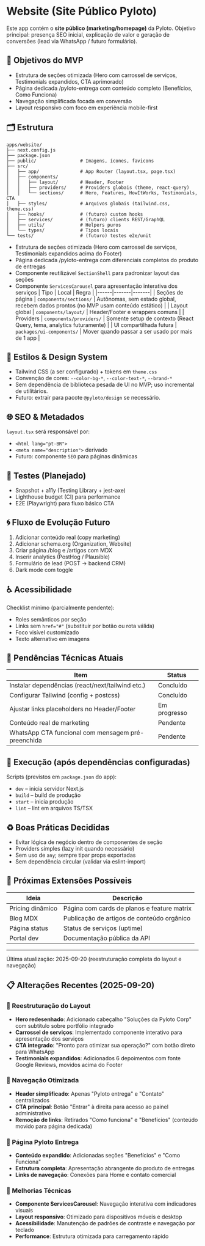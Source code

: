 # Website (Site Público Pyloto)

Este app contém o **site público (marketing/homepage)** da Pyloto. Objetivo principal: presença SEO inicial, explicação de valor e geração de conversões (lead via WhatsApp / futuro formulário).

## 🎯 Objetivos do MVP
- Estrutura de seções otimizada (Hero com carrossel de serviços, Testimonials expandidos, CTA aprimorado)
- Página dedicada /pyloto-entrega com conteúdo completo (Benefícios, Como Funciona)
- Navegação simplificada focada em conversão
- Layout responsivo com foco em experiência mobile-first

## 🗂️ Estrutura
```
apps/website/
├── next.config.js
├── package.json
├── public/                # Imagens, ícones, favicons
├── src/
│   ├── app/               # App Router (layout.tsx, page.tsx)
│   ├── components/
│   │   ├── layout/        # Header, Footer
│   │   ├── providers/     # Providers globais (theme, react-query)
│   │   └── sections/      # Hero, Features, HowItWorks, Testimonials, CTA
│   ├── styles/            # Arquivos globais (tailwind.css, theme.css)
│   ├── hooks/             # (futuro) custom hooks
│   ├── services/          # (futuro) clients REST/GraphQL
│   ├── utils/             # Helpers puros
│   └── types/             # Tipos locais
└── tests/                 # (futuro) testes e2e/unit
```

- Estrutura de seções otimizada (Hero com carrossel de serviços, Testimonials expandidos acima do Footer)
- Página dedicada /pyloto-entrega com diferenciais completos do produto de entregas
- Componente reutilizável `SectionShell` para padronizar layout das seções
- Componente `ServicesCarousel` para apresentação interativa dos serviços
| Tipo | Local | Regra |
|------|-------|-------|
| Seções de página | `components/sections/` | Autônomas, sem estado global, recebem dados prontos (no MVP usam conteúdo estático) |
| Layout global | `components/layout/` | Header/Footer e wrappers comuns |
| Providers | `components/providers/` | Somente setup de contexto (React Query, tema, analytics futuramente) |
| UI compartilhada futura | `packages/ui-components/` | Mover quando passar a ser usado por mais de 1 app |

## 🎨 Estilos & Design System
- Tailwind CSS (a ser configurado) + tokens em `theme.css`
- Convenção de cores: `--color-bg-*`, `--color-text-*`, `--brand-*`
- Sem dependência de biblioteca pesada de UI no MVP; uso incremental de utilitários.
- Futuro: extrair para pacote `@pyloto/design` se necessário.

## 🌐 SEO & Metadados
`layout.tsx` será responsável por:
- `<html lang="pt-BR">`
- `<meta name="description">` derivado
- Futuro: componente `SEO` para páginas dinâmicas

## 🧪 Testes (Planejado)
- Snapshot + a11y (Testing Library + jest-axe)
- Lighthouse budget (CI) para performance
- E2E (Playwright) para fluxo básico CTA

## 🌀 Fluxo de Evolução Futuro
1. Adicionar conteúdo real (copy marketing)
2. Adicionar schema.org (Organization, Website)
3. Criar página /blog e /artigos com MDX
4. Inserir analytics (PostHog / Plausible)
5. Formulário de lead (POST → backend CRM)
6. Dark mode com toggle

## ♿ Acessibilidade
Checklist mínimo (parcialmente pendente):
- Roles semânticos por seção
- Links sem `href="#"` (substituir por botão ou rota válida)
- Foco visível customizado
- Texto alternativo em imagens

## 🔧 Pendências Técnicas Atuais
| Item | Status |
|------|--------|
| Instalar dependências (react/next/tailwind etc.) | Concluído |
| Configurar Tailwind (config + postcss) | Concluído |
| Ajustar links placeholders no Header/Footer | Em progresso |
| Conteúdo real de marketing | Pendente |
| WhatsApp CTA funcional com mensagem pré-preenchida | Pendente |

## 🚀 Execução (após dependências configuradas)
Scripts (previstos em `package.json` do app):
- `dev` – inicia servidor Next.js
- `build` – build de produção
- `start` – inicia produção
- `lint` – lint em arquivos TS/TSX

## ♻️ Boas Práticas Decididas
- Evitar lógica de negócio dentro de componentes de seção
- Providers simples (lazy init quando necessário)
- Sem uso de `any`; sempre tipar props exportadas
- Sem dependência circular (validar via eslint-import)

## 🔮 Próximas Extensões Possíveis
| Ideia | Descrição |
|-------|-----------|
| Pricing dinâmico | Página com cards de planos e feature matrix |
| Blog MDX | Publicação de artigos de conteúdo orgânico |
| Página status | Status de serviços (uptime) |
| Portal dev | Documentação pública da API |

---
Última atualização: 2025-09-20 (reestruturação completa do layout e navegação)

## 📋 Alterações Recentes (2025-09-20)

### 🎨 Reestruturação do Layout
- **Hero redesenhado**: Adicionado cabeçalho "Soluções da Pyloto Corp" com subtítulo sobre portfólio integrado
- **Carrossel de serviços**: Implementado componente interativo para apresentação dos serviços
- **CTA integrado**: "Pronto para otimizar sua operação?" com botão direto para WhatsApp
- **Testimonials expandidos**: Adicionados 6 depoimentos com fonte Google Reviews, movidos acima do Footer

### 🧭 Navegação Otimizada
- **Header simplificado**: Apenas "Pyloto entrega" e "Contato" centralizados
- **CTA principal**: Botão "Entrar" à direita para acesso ao painel administrativo
- **Remoção de links**: Retirados "Como funciona" e "Benefícios" (conteúdo movido para página dedicada)

### 📄 Página Pyloto Entrega
- **Conteúdo expandido**: Adicionadas seções "Benefícios" e "Como Funciona"
- **Estrutura completa**: Apresentação abrangente do produto de entregas
- **Links de navegação**: Conexões para Home e contato comercial

### 🔧 Melhorias Técnicas
- **Componente ServicesCarousel**: Navegação interativa com indicadores visuais
- **Layout responsivo**: Otimizado para dispositivos móveis e desktop
- **Acessibilidade**: Manutenção de padrões de contraste e navegação por teclado
- **Performance**: Estrutura otimizada para carregamento rápido
